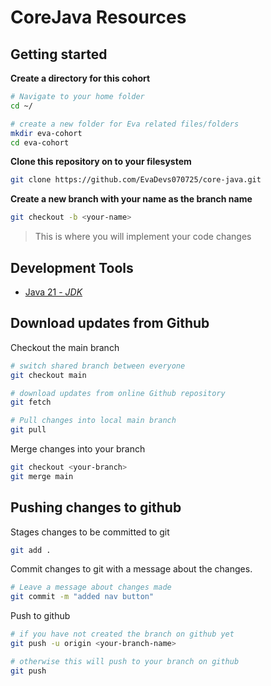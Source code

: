 # CoreJava Resources

## Getting started

**Create a directory for this cohort**

```bash
# Navigate to your home folder
cd ~/

# create a new folder for Eva related files/folders
mkdir eva-cohort
cd eva-cohort
```

**Clone this repository on to your filesystem**

```bash
git clone https://github.com/EvaDevs070725/core-java.git
```


**Create a new branch with your name as the branch name**
```bash
git checkout -b <your-name>
```
> This is where you will implement your code changes

## Development Tools
- [Java 21 - _JDK_](https://www.oracle.com/java/technologies/downloads/#java21)


## Download updates from Github

Checkout the main branch
```bash
# switch shared branch between everyone
git checkout main

# download updates from online Github repository
git fetch

# Pull changes into local main branch
git pull
```

Merge changes into your branch
```bash
git checkout <your-branch>
git merge main
```

## Pushing changes to github

Stages changes to be committed to git

```bash
git add .
```

Commit changes to git with a message about the changes.
```bash
# Leave a message about changes made
git commit -m "added nav button"
```

Push to github
```bash
# if you have not created the branch on github yet
git push -u origin <your-branch-name>

# otherwise this will push to your branch on github
git push
```
